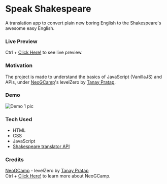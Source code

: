# Speak Shakespeare
A translation app to convert plain new boring English to the Shakespeare's awesome easy English.

### Live Preview
Ctrl + [Click Here!](https://dash-speak-shakespeare.netlify.app/) to see live preview.

### Motivation
The project is made to understand the basics of JavaScript (VanillaJS) and APIs, under [NeoGCamp](https://neog.camp/)'s levelZero by [Tanay Pratap](https://tanaypratap.com/).

### Demo
![Demo 1 pic](https://github.com/thesudeshdas/speak-shakespeare/blob/master/demo/demo1.jpg)

### Tech Used
* HTML
* CSS
* JavaScript
* [Shakespeare translator API](https://funtranslations.com/api/shakespeare)

### Credits
[NeoGCamp](https://neog.camp/) - levelZero by [Tanay Pratap](https://tanaypratap.com/) <br>
Ctrl + [Click Here!](https://neog.camp/) to learn more about NeoGCamp.
